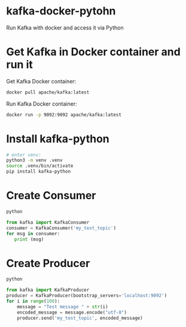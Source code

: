 # kafka-docker-pytohn
Run Kafka with docker and access it via Python

# Get Kafka in Docker container and run it
Get Kafka Docker container:
```bash
docker pull apache/kafka:latest
```
Run Kafka Docker container:
```bash
docker run -p 9092:9092 apache/kafka:latest
```

# Install kafka-python
```bash
# enter venv:
python3 -m venv .venv
source .venv/bin/activate
pip install kafka-python
```

# Create Consumer
```bash
python
```
```python
from kafka import KafkaConsumer
consumer = KafkaConsumer('my_test_topic')
for msg in consumer:
   print (msg)
```

# Create Producer
```bash
python
```
```python
from kafka import KafkaProducer
producer = KafkaProducer(bootstrap_servers='localhost:9092')
for i in range(100):
    message = "Test message " + str(i)
    encoded_message = message.encode("utf-8")
    producer.send('my_test_topic', encoded_message)
```
